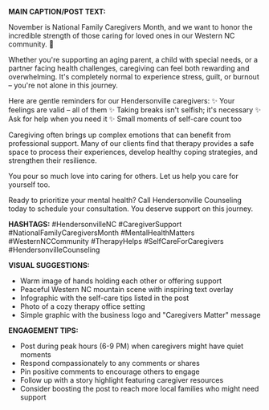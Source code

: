 **MAIN CAPTION/POST TEXT:**

November is National Family Caregivers Month, and we want to honor the incredible strength of those caring for loved ones in our Western NC community. 💙

Whether you're supporting an aging parent, a child with special needs, or a partner facing health challenges, caregiving can feel both rewarding and overwhelming. It's completely normal to experience stress, guilt, or burnout – you're not alone in this journey.

Here are gentle reminders for our Hendersonville caregivers:
✨ Your feelings are valid – all of them
✨ Taking breaks isn't selfish; it's necessary
✨ Ask for help when you need it
✨ Small moments of self-care count too

Caregiving often brings up complex emotions that can benefit from professional support. Many of our clients find that therapy provides a safe space to process their experiences, develop healthy coping strategies, and strengthen their resilience.

You pour so much love into caring for others. Let us help you care for yourself too.

Ready to prioritize your mental health? Call Hendersonville Counseling today to schedule your consultation. You deserve support on this journey.

**HASHTAGS:**
#HendersonvilleNC #CaregiverSupport #NationalFamilyCaregiversMonth #MentalHealthMatters #WesternNCCommunity #TherapyHelps #SelfCareForCaregivers #HendersonvilleCounseling

**VISUAL SUGGESTIONS:**
- Warm image of hands holding each other or offering support
- Peaceful Western NC mountain scene with inspiring text overlay
- Infographic with the self-care tips listed in the post
- Photo of a cozy therapy office setting
- Simple graphic with the business logo and "Caregivers Matter" message

**ENGAGEMENT TIPS:**
- Post during peak hours (6-9 PM) when caregivers might have quiet moments
- Respond compassionately to any comments or shares
- Pin positive comments to encourage others to engage
- Follow up with a story highlight featuring caregiver resources
- Consider boosting the post to reach more local families who might need support